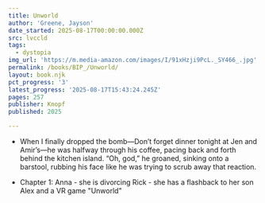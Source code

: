 ```yaml
---
title: Unworld
author: 'Greene, Jayson'
date_started: 2025-08-17T00:00:00.000Z
src: lvccld
tags:
  - dystopia
img_url: 'https://m.media-amazon.com/images/I/91xHzji9PcL._SY466_.jpg'
permalink: /books/BIP_/Unworld/
layout: book.njk
pct_progress: '3'
latest_progress: '2025-08-17T15:43:24.245Z'
pages: 257
publisher: Knopf
published: 2025

---
```

* <span meta="1@2025-08-17T15:06:37.137Z"></span> When I finally dropped the bomb—Don’t forget dinner tonight at Jen and Amir’s—he was halfway through his coffee, pacing back and forth behind the kitchen island. “Oh, god,” he groaned, sinking onto a barstool, rubbing his face like he was trying to scrub away that reaction.

* <span meta="3@2025-08-17T15:43:24.245Z"></span> Chapter 1: Anna - she is divorcing Rick - she has a flashback to her son Alex and a VR game "Unworld"
